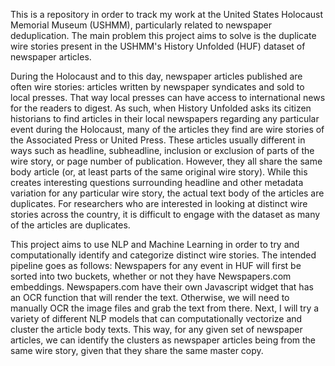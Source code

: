This is a repository in order to track my work at the United States Holocaust Memorial Museum (USHMM), particularly related to newspaper deduplication. The main problem this project aims to solve is the duplicate wire stories present in the USHMM's History Unfolded (HUF) dataset of newspaper articles. 

During the Holocaust and to this day, newspaper articles published are often wire stories: articles written by newspaper syndicates and sold to local presses. That way local presses can have access to international news for the readers to digest. As such, when History Unfolded asks its citizen historians to find articles in their local newspapers regarding any particular event during the Holocaust, many of the articles they find are wire stories of the Associated Press or United Press. These articles usually different in ways such as headline, subheadline, inclusion or exclusion of parts of the wire story, or page number of publication. However, they all share the same body article (or, at least parts of the same original wire story). While this creates interesting questions surrounding headline and other metadata variation for any particular wire story, the actual text body of the articles are duplicates. For researchers who are interested in looking at distinct wire stories across the country, it is difficult to engage with the dataset as many of the articles are duplicates.

This project aims to use NLP and Machine Learning in order to try and computationally identify and categorize distinct wire stories. The intended pipeline goes as follows: Newspapers for any event in HUF will first be sorted into two buckets, whether or not they have Newspapers.com embeddings. Newspapers.com have their own Javascript widget that has an OCR function that will render the text. Otherwise, we will need to manually OCR the image files and grab the text from there. Next, I will try a variety of different NLP models that can computationally vectorize and cluster the article body texts. This way, for any given set of newspaper articles, we can identify the clusters as newspaper articles being from the same wire story, given that they share the same master copy.
